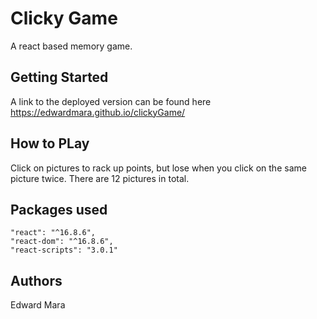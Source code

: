 # Clicky Game
A react based memory game. 

## Getting Started
A link to the deployed version can be found here https://edwardmara.github.io/clickyGame/

## How to PLay
Click on pictures to rack up points, but lose when you click on the same picture twice.  There are 12 pictures in total.

## Packages used
    "react": "^16.8.6",
    "react-dom": "^16.8.6",
    "react-scripts": "3.0.1"

## Authors
Edward Mara